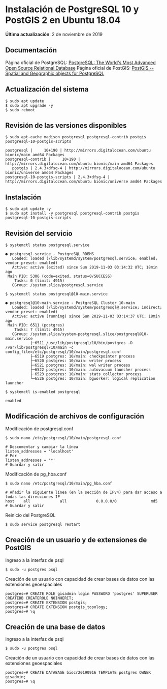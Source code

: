 # Instalación de PostgreSQL 10 y PostGIS 2 en Ubuntu 18.04
**Última actualización**: 2 de noviembre de 2019

## Documentación
Página oficial de PostgreSQL: [PostgreSQL: The World's Most Advanced Open Source Relational Database](https://www.postgresql.org/)
Página oficial de PostGIS: [PostGIS -- Spatial and Geographic objects for PostgreSQL](https://postgis.net/)

## Actualización del sistema
```terminal
$ sudo apt update
$ sudo apt upgrade -y
$ sudo reboot
```

## Revisión de las versiones disponibles
```terminal
$ sudo apt-cache madison postgresql postgresql-contrib postgis postgresql-10-postgis-scripts
```
```terminal
postgresql |     10+190 | http://mirrors.digitalocean.com/ubuntu bionic/main amd64 Packages
postgresql-contrib |     10+190 | http://mirrors.digitalocean.com/ubuntu bionic/main amd64 Packages
   postgis | 2.4.3+dfsg-4 | http://mirrors.digitalocean.com/ubuntu bionic/universe amd64 Packages
postgresql-10-postgis-scripts | 2.4.3+dfsg-4 | http://mirrors.digitalocean.com/ubuntu bionic/universe amd64 Packages
```

## Instalación
```terminal
$ sudo apt update -y
$ sudo apt install -y postgresql postgresql-contrib postgis postgresql-10-postgis-scripts
```

## Revisión del servicio
```terminal
$ systemctl status postgresql.service
```
```terminal
● postgresql.service - PostgreSQL RDBMS
   Loaded: loaded (/lib/systemd/system/postgresql.service; enabled; vendor preset: enabled)
   Active: active (exited) since Sun 2019-11-03 03:14:32 UTC; 18min ago
 Main PID: 5306 (code=exited, status=0/SUCCESS)
    Tasks: 0 (limit: 4915)
   CGroup: /system.slice/postgresql.service
```

```terminal
$ systemctl status postgresql@10-main.service
```
```terminal
● postgresql@10-main.service - PostgreSQL Cluster 10-main
   Loaded: loaded (/lib/systemd/system/postgresql@.service; indirect; vendor preset: enabled)
   Active: active (running) since Sun 2019-11-03 03:14:37 UTC; 18min ago
 Main PID: 6511 (postgres)
    Tasks: 7 (limit: 4915)
   CGroup: /system.slice/system-postgresql.slice/postgresql@10-main.service
           ├─6511 /usr/lib/postgresql/10/bin/postgres -D /var/lib/postgresql/10/main -c config_file=/etc/postgresql/10/main/postgresql.conf
           ├─6519 postgres: 10/main: checkpointer process
           ├─6520 postgres: 10/main: writer process
           ├─6521 postgres: 10/main: wal writer process
           ├─6522 postgres: 10/main: autovacuum launcher process
           ├─6523 postgres: 10/main: stats collector process
           └─6526 postgres: 10/main: bgworker: logical replication launcher
```

```terminal
$ systemctl is-enabled postgresql
```
```terminal
enabled
```

## Modificación de archivos de configuración
Modificación de postgresql.conf
```terminal
$ sudo nano /etc/postgresql/10/main/postgresql.conf
```
```terminal
# Descomentar y cambiar la línea
listen_addresses = 'localhost'
# Por
listen_addresses = '*'
# Guardar y salir
```

Modificación de pg_hba.conf
```terminal
$ sudo nano /etc/postgresql/10/main/pg_hba.conf
```
```terminal
# Añadir la siguiente línea (en la sección de IPv4) para dar acceso a todas las direcciones IP
host    all             all             0.0.0.0/0               md5
# Guardar y salir
```

Reinicio del PostgreSQL
```terminal
$ sudo service postgresql restart
```

## Creación de un usuario y de extensiones de PostGIS
Ingreso a la interfaz de psql
```terminal
$ sudo -u postgres psql
```

Creación de un usuario con capacidad de crear bases de datos con las extensiones geoespaciales
```terminal
postgres=# CREATE ROLE gisadmin login PASSWORD 'postgres' SUPERUSER CREATEDB CREATEROLE NOINHERIT;
postgres=# CREATE EXTENSION postgis;
postgres=# CREATE EXTENSION postgis_topology;
postgres=# \q
```

## Creación de una base de datos
Ingreso a la interfaz de psql
```terminal
$ sudo -u postgres psql
```

Creación de un usuario con capacidad de crear bases de datos con las extensiones geoespaciales
```terminal
postgres=# CREATE DATABASE biocr20190916 TEMPLATE postgres OWNER gisadmin;
postgres=# \q
```
